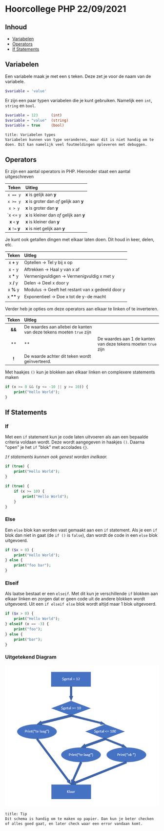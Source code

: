 # Hoorcollege PHP 22/09/2021

## Inhoud

- [Variabelen](#Variabelen)
- [Operators](#Operators)
- [If Statements](#If%20Statements)

## Variabelen

Een variabele maak je met een `$` teken. Deze zet je voor de naam van de variabele.

```php
$variable = 'value'
```

Er zijn een paar typen variabelen die je kunt gebruiken. Namelijk een `int`, `string` en `bool`.

```php
$variable = 123      (int)
$variable = "value"  (string)
$variable = true     (bool)
```

```ad-info
title: Variabelen types
Variabelen kunnen van type veranderen, maar dit is niet handig om te doen. Dit kan namelijk veel foutmeldingen opleveren met debuggen.
```

## Operators

Er zijn een aantal operators in PHP. Hieronder staat een aantal uitgeschreven

|     Teken      | Uitleg                                     |
| :------------: | :----------------------------------------- |
| `x == y` | **x** is gelijk aan **y**                  |
| `x >= y` | **x** is groter dan _of_ gelijk aan **y**  |
| `x > y`  | **x** is groter dan **y**                  |
| `x <= y | **x** is kleiner dan _of_ gelijk aan **y** |
| **x** `<` **y**  | **x** is kleiner dan **y**                 |
| **x** `!=` **y** | **x** is niet gelijk aan **y**             |

Je kunt ook getallen dingen met elkaar laten doen. Dit houd in keer, delen, etc.

|    Teken     | Uitleg                                            |
| :----------: | :------------------------------------------------ |
|  x **+** y   | Optellen -> Tel y bij x op                        |
|  x **-** y   | Aftrekken -> Haal y van x af                      |
|  x **\*** y  | Vermenigvuldigen -> Vermenigvuldig x met y        |
|  x **/** y   | Delen -> Deel x door y                            |
|  x **%** y   | Modulus -> Geeft het restant van x gedeeld door y |
| x **\*\*** y | Exponentieel -> Doe x tot de y-de macht           |
|              |                                                   |

Verder heb je opties om deze operators aan elkaar te linken of te inverteren.

| Teken  | Uitleg                                                              |                                                               |
| :----: | :------------------------------------------------------------------ | ------------------------------------------------------------- |
| **&&** | De waardes aan allebei de kanten van deze tekens moeten `true` zijn |                                                               |
|  \*\*  | \*\*                                                                | De waardes aan 1 de kanten van deze tekens moeten `true` zijn |
| **!**  | De waarde achter dit teken wordt geïnverteerd.                      |                                                               |

Met haakjes `()` kun je blokken aan elkaar linken en complexere statements maken

```php
if (x >= 0 && (y <= -10 || y >= 10)) {
	print("Hello World");
}
```

## If Statements

### If

Met een `if` statement kun je code laten uitvoeren als aan een bepaalde criteria voldaan wordt. Deze wordt aangegeven in haakjes `()`. Daarna "open" je het `if` "blok" met accolades `{}`.

_`If` statements kunnen ook genest worden inelkaar._

```php
if (true) {
	print("Hello World");
}
```

```php
if (true) {
	if (x >= 10) {
		print("Hello World");
	}
}
```

### Else

Een `else` blok kan worden vast gemaakt aan een `if` statement. Als je een `if` blok dan niet in gaat (de `if ()` is `false`), dan wordt de code in een `else` blok uitgevoerd.

```php
if ($x > 0) {
	print("Hello World");
} else {
	print("foo bar");
}
```

### Elseif

Als laatse bestaat er een `elseif`. Met dit kun je verschillende `if` blokken aan elkaar linken en zorgen dat er geen code uit de andere blokken wordt uitgevoerd. Uit een `if elseif else` blok wordt altijd maar 1 blok uitgevoerd.

```php
if ($x > 0) {
	print("Hello World");
} elseif (x == -3) {
	print("foo");
} else {
	print("bar");
}
```

### Uitgetekend Diagram

![if](../../assets/php/2021-09-24/if.png)

```ad-info
title: Tip
Dit schema is handig om te maken op papier. Dan kun je beter checken of alles goed gaat, en later check waar een error vandaan komt.
```
